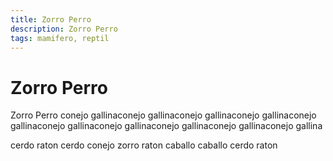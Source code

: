 ```yaml
---
title: Zorro Perro
description: Zorro Perro
tags: mamifero, reptil
---
```


# Zorro Perro

Zorro Perro conejo gallinaconejo gallinaconejo gallinaconejo gallinaconejo gallinaconejo gallinaconejo gallinaconejo gallinaconejo gallinaconejo gallina

cerdo raton cerdo conejo zorro raton caballo caballo cerdo raton